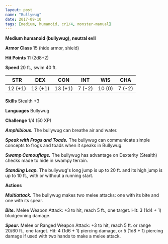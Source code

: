 ```yaml
---
layout: post
name: "Bullywug"
date: 2017-09-10
tags: [medium, humanoid, cr1/4, monster-manual]
---
```


**Medium humanoid (bullywug), neutral evil**

**Armor Class** 15 (hide armor, shield)

**Hit Points** 11 (2d8+2)

**Speed** 20 ft., swim 40 ft.

|   STR   |   DEX   |   CON   |   INT   |   WIS   |   CHA   |
|:-----:|:-----:|:-----:|:-----:|:-----:|:-----:|
| 12 (+1) | 12 (+1) | 13 (+1) | 7 (-2) | 10 (0) | 7 (-2) |

**Skills** Stealth +3

**Languages** Bullywug

**Challenge** 1/4 (50 XP)

***Amphibious.*** The bullywug can breathe air and water.

***Speak with Frogs and Toads.*** The bullywug can communicate simple concepts to frogs and toads when it speaks in Bullywug.

***Swamp Camouflage.*** The bullywug has advantage on Dexterity (Stealth) checks made to hide in swampy terrain.

***Standing Leap.*** The bullywug's long jump is up to 20 ft. and its high jump is up to 10 ft., with or without a running start.

**Actions**

***Multiattack.*** The bullywug makes two melee attacks: one with its bite and one with its spear.

***Bite.*** Melee Weapon Attack: +3 to hit, reach 5 ft., one target. Hit: 3 (1d4 + 1) bludgeoning damage.

***Spear.*** Melee or Ranged Weapon Attack: +3 to hit, reach 5 ft. or range 20/60 ft., one target. Hit: 4 (1d6 + 1) piercing damage, or 5 (1d8 + 1) piercing damage if used with two hands to make a melee attack.

